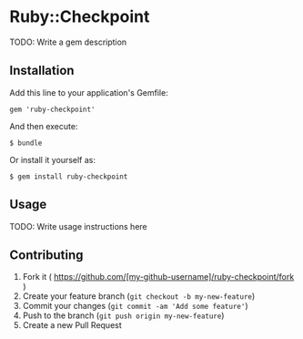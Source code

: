 # Ruby::Checkpoint

TODO: Write a gem description

## Installation

Add this line to your application's Gemfile:

    gem 'ruby-checkpoint'

And then execute:

    $ bundle

Or install it yourself as:

    $ gem install ruby-checkpoint

## Usage

TODO: Write usage instructions here

## Contributing

1. Fork it ( https://github.com/[my-github-username]/ruby-checkpoint/fork )
2. Create your feature branch (`git checkout -b my-new-feature`)
3. Commit your changes (`git commit -am 'Add some feature'`)
4. Push to the branch (`git push origin my-new-feature`)
5. Create a new Pull Request
